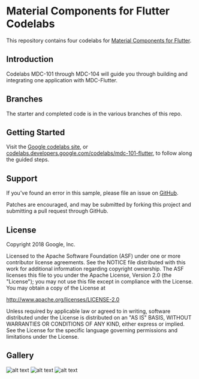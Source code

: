 # Material Components for Flutter Codelabs

This repository contains four codelabs for [Material Components for Flutter](https://github.com/material-components/material-components-flutter).

## Introduction

Codelabs MDC-101 through MDC-104 will guide you through building and integrating one application with MDC-Flutter.

## Branches

The starter and completed code is in the various branches of this repo.

## Getting Started

Visit the [Google codelabs site](https://codelabs.developers.google.com/), or [codelabs.developers.google.com/codelabs/mdc-101-flutter](https://codelabs.developers.google.com/codelabs/mdc-101-flutter), to follow along the guided steps.

## Support

If you've found an error in this sample, please file an issue on [GitHub](https://github.com/material-components/material-components-flutter-codelabs/issues).

Patches are encouraged, and may be submitted by forking this project and
submitting a pull request through GitHub.

## License

Copyright 2018 Google, Inc.

Licensed to the Apache Software Foundation (ASF) under one or more contributor
license agreements. See the NOTICE file distributed with this work for
additional information regarding copyright ownership. The ASF licenses this
file to you under the Apache License, Version 2.0 (the "License"); you may not
use this file except in compliance with the License. You may obtain a copy of
the License at

http://www.apache.org/licenses/LICENSE-2.0

Unless required by applicable law or agreed to in writing, software
distributed under the License is distributed on an "AS IS" BASIS, WITHOUT
WARRANTIES OR CONDITIONS OF ANY KIND, either express or implied. See the
License for the specific language governing permissions and limitations under
the License.

## Gallery

![alt text](https://github.com/emreavarisli/oaBasaranFlutterCourse/blob/main/mdc/material-components-flutter-codelabs-101-starter/mdc_100_series/gallery/foto1.PNG)
![alt text](https://github.com/emreavarisli/oaBasaranFlutterCourse/blob/main/mdc/material-components-flutter-codelabs-101-starter/mdc_100_series/gallery/foto2.PNG)
![alt text](https://github.com/emreavarisli/oaBasaranFlutterCourse/blob/main/mdc/material-components-flutter-codelabs-101-starter/mdc_100_series/gallery/foto3.PNG)

